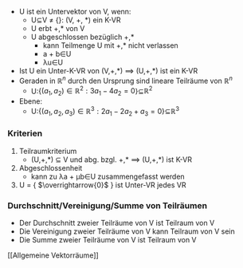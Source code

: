 + U ist ein Untervektor von V, wenn:
	+ U⊆V ≠ {}: (V, +, \*) ein K-VR
	+ U erbt +,\* von V
	+ U abgeschlossen bezüglich +,\* 
		+ kann Teilmenge U mit +,\* nicht verlassen
		+ a + b∈U
		+ λu∈U
+ Ist U ein Unter-K-VR von (V,+,\*) ==> (U,+,\*) ist ein K-VR
+ Geraden in $ℝ^n$ durch den Ursprung sind lineare Teilräume von $ℝ^n$
	+ U:{$(a_1, a_2)∈ℝ^2: 3a_1 - 4a_2 = 0$}⊆$ℝ^2$
+ Ebene:
	+ U:{$(a_1, a_2, a_3)∈ℝ^3: 2a_1 - 2a_2 + a_3= 0$}⊆$ℝ^3$

### Kriterien
1. Teilraumkriterium
	+ (U,+,\*) ⊆ V und abg. bzgl. +,\* ==> (U,+,\*) ist K-VR
2. Abgeschlossenheit
	+ kann zu λa + μb∈U zusammengefasst werden
3.  U = { $\overrightarrow{0}$ } ist Unter-VR jedes VR

### Durchschnitt/Vereinigung/Summe von Teilräumen
+ Der Durchschnitt zweier Teilräume von V ist Teilraum von V
+ Die Vereinigung zweier Teilräume von V kann Teilraum von V sein
+ Die Summe zweier Teilräume von V ist Teilraum von V

[[Allgemeine Vektorräume]]